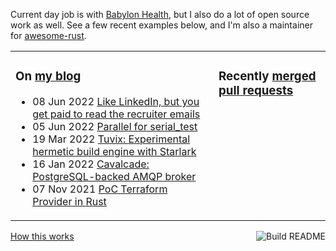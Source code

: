 Current day job is with [Babylon Health](https://github.com/babylonhealth), but I also do a lot of open source work as well. See a few recent examples below, and I'm also a maintainer for [awesome-rust](https://github.com/rust-unofficial/awesome-rust).

<table><tr><td valign="top">

### On [my blog](https://tevps.net/blog)
<!-- blog starts -->
* 08 Jun 2022 [Like LinkedIn, but you get paid to read the recruiter emails](https://tevps.net/blog/2022/06/08/linkedin-with-payment)
* 05 Jun 2022 [Parallel for serial_test](https://tevps.net/blog/2022/06/05/parallel-serial-test)
* 19 Mar 2022 [Tuvix: Experimental hermetic build engine with Starlark](https://tevps.net/blog/2022/03/19/tuvix)
* 16 Jan 2022 [Cavalcade: PostgreSQL-backed AMQP broker](https://tevps.net/blog/2022/01/16/cavalcade-amqp-broker)
* 07 Nov 2021 [PoC Terraform Provider in Rust](https://tevps.net/blog/2021/11/07/poc-terraform-provider-rust)
<!-- blog ends -->

</td><td valign="top">

### Recently [merged pull requests](https://github.com/search?o=desc&q=is%3Apr+author%3Apalfrey+-user%3Apalfrey+is%3Amerged+is%3Apublic&s=created&type=Issues)

<!-- prs starts -->

<!-- prs ends -->

</td></tr></table>

<a href="https://github.com/palfrey/palfrey/actions"><img src="https://github.com/palfrey/palfrey/workflows/Build%20README/badge.svg?branch=main" align="right" alt="Build README"></a> <a href="https://tevps.net/blog/2020/7/11/customising-github-profile-pages/">How this works</a>
